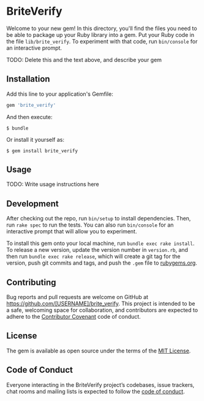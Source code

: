 # BriteVerify

Welcome to your new gem! In this directory, you'll find the files you need to be able to package up your Ruby library into a gem. Put your Ruby code in the file `lib/brite_verify`. To experiment with that code, run `bin/console` for an interactive prompt.

TODO: Delete this and the text above, and describe your gem

## Installation

Add this line to your application's Gemfile:

```ruby
gem 'brite_verify'
```

And then execute:

    $ bundle

Or install it yourself as:

    $ gem install brite_verify

## Usage

TODO: Write usage instructions here

## Development

After checking out the repo, run `bin/setup` to install dependencies. Then, run `rake spec` to run the tests. You can also run `bin/console` for an interactive prompt that will allow you to experiment.

To install this gem onto your local machine, run `bundle exec rake install`. To release a new version, update the version number in `version.rb`, and then run `bundle exec rake release`, which will create a git tag for the version, push git commits and tags, and push the `.gem` file to [rubygems.org](https://rubygems.org).

## Contributing

Bug reports and pull requests are welcome on GitHub at https://github.com/[USERNAME]/brite_verify. This project is intended to be a safe, welcoming space for collaboration, and contributors are expected to adhere to the [Contributor Covenant](http://contributor-covenant.org) code of conduct.

## License

The gem is available as open source under the terms of the [MIT License](https://opensource.org/licenses/MIT).

## Code of Conduct

Everyone interacting in the BriteVerify project’s codebases, issue trackers, chat rooms and mailing lists is expected to follow the [code of conduct](https://github.com/[USERNAME]/brite_verify/blob/master/CODE_OF_CONDUCT.md).

